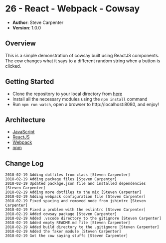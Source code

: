 # 26 - React - Webpack - Cowsay

- **Author**: Steve Carpenter
- **Version**: 1.0.0

## Overview
This is a simple demonstration of cowsay built using ReactJS components. The cow changes what it says to a different random string when a button is clicked.

## Getting Started
- Clone the repository to your local directory from [here](https://github.com/stevegcarpenter/26-frontend-tooling-and-react)
- Install all the necessary modules using the `npm install` command
- Run `npm run watch`, open a browser to http://localhost:8080, and enjoy!

## Architecture
- [JavaScript](https://www.javascript.com/)
- [ReactJS](https://reactjs.org/)
- [Webpack](https://webpack.js.org/)
- [npm](https://npmjs.org/)

## Change Log
```
2018-02-19 Adding dotfiles from class [Steven Carpenter]
2018-02-19 Adding package files [Steven Carpenter]
2018-02-19 Updated package.json file and installed dependencies [Steven Carpenter]
2018-02-19 Adding more dotfiles to the mix [Steven Carpenter]
2018-02-19 Adding webpack configuration file [Steven Carpenter]
2018-02-19 Fixed spacing and removed node from jshintrc [Steven Carpenter]
2018-02-19 Fixed a problem with the eslintrc [Steven Carpenter]
2018-02-19 Added cowsay package [Steven Carpenter]
2018-02-19 Added .vscode directory to the gitignore [Steven Carpenter]
2018-02-19 Added empty README.md file [Steven Carpenter]
2018-02-19 Added build directory to the .gitignore [Steven Carpenter]
2018-02-19 Added the faker module [Steven Carpenter]
2018-02-19 Got the cow saying stuffc [Steven Carpenter]
```
